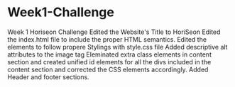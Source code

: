 # Week1-Challenge
Week 1 Horiseon Challenge 
Edited the Website's Title to HoriSeon 
Edited the index.html file to include the proper HTML semantics.
Edited the elements to follow propere Stylings with style.css file
Added descriptive alt attributes to the image tag
Eleminated extra class elements in content section and created unified id elements for all the divs included in the content section and corrected the CSS elements accordingly.
Added Header and footer sections.
